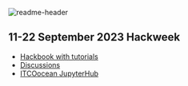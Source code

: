 ![readme-header](https://github.com/Hackweek-ITCOocean/.github/assets/2545978/11301e83-d989-4106-a752-48ff4c66dafa)

## 11-22 September 2023 Hackweek

* [Hackbook with tutorials](https://hackweek-itcoocean.github.io/2023-Hackbook/)
* [Discussions](https://github.com/Hackweek-ITCOocean/2023-Participants/discussions)
* [ITCOocean JupyterHub](https://itcoocean.2i2c.cloud/)
